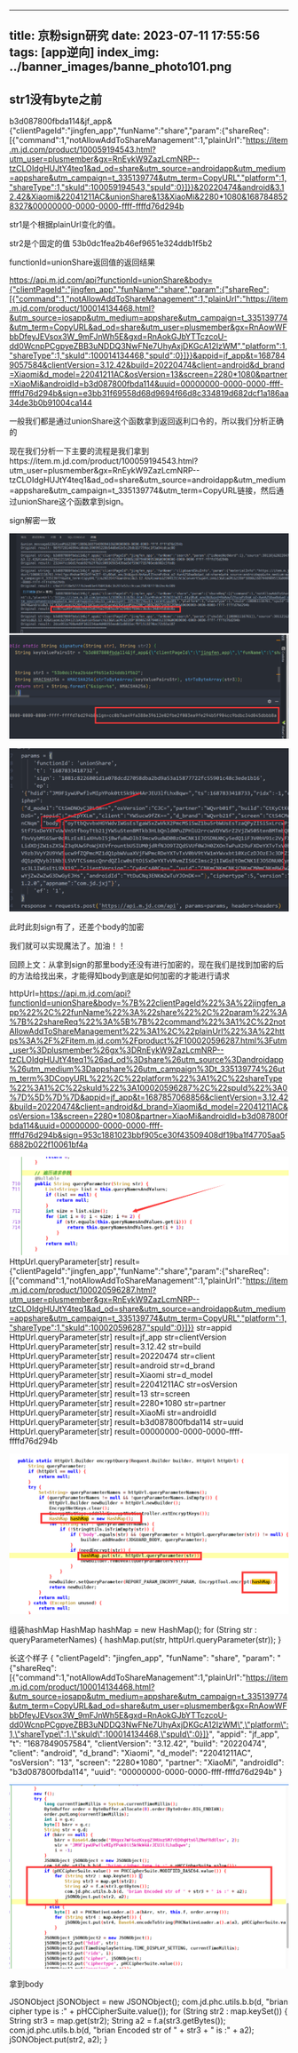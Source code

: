 

---
title: 京粉sign研究
date: 2023-07-11 17:55:56
tags: [app逆向]
index_img: ../banner_images/banne_photo101.png
---

str1没有byte之前
-------------------
b3d087800fbda114&jf_app&{"clientPageId":"jingfen_app","funName":"share","param":{"shareReq":[{"command":1,"notAllowAddToShareManagement":1,"plainUrl":"https://item.m.jd.com/product/100059194543.html?utm_user=plusmember&gx=RnEykW9ZazLcmNRP--tzCLOIdgHUJtY4teq1&ad_od=share&utm_source=androidapp&utm_medium=appshare&utm_campaign=t_335139774&utm_term=CopyURL","platform":1,"shareType":1,"skuId":100059194543,"spuId":0}]}}&20220474&android&3.12.42&Xiaomi&22041211AC&unionShare&13&XiaoMi&2280*1080&1687848528327&00000000-0000-0000-ffff-ffffd76d294b

str1是个根据plainUrl变化的值。


str2是个固定的值 53b0dc1fea2b46ef9651e324ddb1f5b2


functionId=unionShare返回值的返回结果

https://api.m.jd.com/api?functionId=unionShare&body={"clientPageId":"jingfen_app","funName":"share","param":{"shareReq":[{"command":1,"notAllowAddToShareManagement":1,"plainUrl":"https://item.m.jd.com/product/100014134468.html?&utm_source=iosapp&utm_medium=appshare&utm_campaign=t_335139774&utm_term=CopyURL&ad_od=share&utm_user=plusmember&gx=RnAowWFbbDfeyJEVsox3W_9mFJnWh5E&gxd=RnAokGJbYTTczcoU-dd0WcnpPCgpyeZBB3uNDDQ3NwFNe7UhyAxjDKGcA12IzWM","platform":1,"shareType":1,"skuId":100014134468,"spuId":0}]}}&appid=jf_app&t=1687849057584&clientVersion=3.12.42&build=20220474&client=android&d_brand=Xiaomi&d_model=22041211AC&osVersion=13&screen=2280*1080&partner=XiaoMi&androidId=b3d087800fbda114&uuid=00000000-0000-0000-ffff-ffffd76d294b&sign=e3bb31f69558d68d9694f66d8c334819d682dcf1a186aa34de3b0b91004ca144

一般我们都是通过unionShare这个函数拿到返回返利口令的，所以我们分析正确的

现在我们分析一下主要的流程是我们拿到https://item.m.jd.com/product/100059194543.html?utm_user=plusmember&gx=RnEykW9ZazLcmNRP--tzCLOIdgHUJtY4teq1&ad_od=share&utm_source=androidapp&utm_medium=appshare&utm_campaign=t_335139774&utm_term=CopyURL链接，然后通过unionShare这个函数拿到sign。



sign解密一致



![](../images/Pasted%20image%2020230628162950.png)![](../images/Pasted%20image%2020230628163013.png)


![](../images/Pasted%20image%2020230627150729.png)


此时此刻sign有了，还差个body的加密

我们就可以实现魔法了。加油！！


回顾上文：从拿到sign的那里body还没有进行加密的，现在我们是找到加密的后的方法给找出来，才能得知body到底是如何加密的才能进行请求



httpUrl=https://api.m.jd.com/api?functionId=unionShare&body=%7B%22clientPageId%22%3A%22jingfen_app%22%2C%22funName%22%3A%22share%22%2C%22param%22%3A%7B%22shareReq%22%3A%5B%7B%22command%22%3A1%2C%22notAllowAddToShareManagement%22%3A1%2C%22plainUrl%22%3A%22https%3A%2F%2Fitem.m.jd.com%2Fproduct%2F100020596287.html%3Futm_user%3Dplusmember%26gx%3DRnEykW9ZazLcmNRP--tzCLOIdgHUJtY4teq1%26ad_od%3Dshare%26utm_source%3Dandroidapp%26utm_medium%3Dappshare%26utm_campaign%3Dt_335139774%26utm_term%3DCopyURL%22%2C%22platform%22%3A1%2C%22shareType%22%3A1%2C%22skuId%22%3A100020596287%2C%22spuId%22%3A0%7D%5D%7D%7D&appid=jf_app&t=1687857068856&clientVersion=3.12.42&build=20220474&client=android&d_brand=Xiaomi&d_model=22041211AC&osVersion=13&screen=2280*1080&partner=XiaoMi&androidId=b3d087800fbda114&uuid=00000000-0000-0000-ffff-ffffd76d294b&sign=953c1881023bbf905ce30f43509408df19ba1f47705aa56882b022f10061bf4a

![](../images/Pasted%20image%2020230627172257.png)
HttpUrl.queryParameter[str] result={"clientPageId":"jingfen_app","funName":"share","param":{"shareReq":[{"command":1,"notAllowAddToShareManagement":1,"plainUrl":"https://item.m.jd.com/product/100020596287.html?utm_user=plusmember&gx=RnEykW9ZazLcmNRP--tzCLOIdgHUJtY4teq1&ad_od=share&utm_source=androidapp&utm_medium=appshare&utm_campaign=t_335139774&utm_term=CopyURL","platform":1,"shareType":1,"skuId":100020596287,"spuId":0}]}}
str=appid
HttpUrl.queryParameter[str] result=jf_app
str=clientVersion
HttpUrl.queryParameter[str] result=3.12.42
str=build
HttpUrl.queryParameter[str] result=20220474
str=client
HttpUrl.queryParameter[str] result=android
str=d_brand
HttpUrl.queryParameter[str] result=Xiaomi
str=d_model
HttpUrl.queryParameter[str] result=22041211AC
str=osVersion
HttpUrl.queryParameter[str] result=13
str=screen
HttpUrl.queryParameter[str] result=2280*1080
str=partner
HttpUrl.queryParameter[str] result=XiaoMi
str=androidId
HttpUrl.queryParameter[str] result=b3d087800fbda114
str=uuid
HttpUrl.queryParameter[str] result=00000000-0000-0000-ffff-ffffd76d294b

![](../images/Pasted%20image%2020230627172431.png)

组装hashMap
HashMap hashMap = new HashMap();
                for (String str : queryParameterNames) {
                            hashMap.put(str, httpUrl.queryParameter(str));
}

长这个样子
{
   "clientPageId": "jingfen_app",
   "funName": "share",
   "param": "{\"shareReq\":[{\"command\":1,\"notAllowAddToShareManagement\":1,\"plainUrl\":\"https://item.m.jd.com/product/100014134468.html?&utm_source=iosapp&utm_medium=appshare&utm_campaign=t_335139774&utm_term=CopyURL&ad_od=share&utm_user=plusmember&gx=RnAowWFbbDfeyJEVsox3W_9mFJnWh5E&gxd=RnAokGJbYTTczcoU-dd0WcnpPCgpyeZBB3uNDDQ3NwFNe7UhyAxjDKGcA12IzWM\",\"platform\":1,\"shareType\":1,\"skuId\":100014134468,\"spuId\":0}]}",
   "appid": "jf_app",
   "t": "1687849057584",
   "clientVersion": "3.12.42",
   "build": "20220474",
   "client": "android",
   "d_brand": "Xiaomi",
   "d_model": "22041211AC",
   "osVersion": "13",
   "screen": "2280*1080",
   "partner": "XiaoMi",
   "androidId": "b3d087800fbda114",
   "uuid": "00000000-0000-0000-ffff-ffffd76d294b"
}


![](../images/Pasted%20image%2020230627172636.png)

拿到body



JSONObject jSONObject = new JSONObject();
    com.jd.phc.utils.b.b(d, "brian cipher type is :" + pHCCipherSuite.value());
    for (String str2 : map.keySet()) {
    String str3 = map.get(str2);
    String a2 = f.a(str3.getBytes());
    com.jd.phc.utils.b.b(d, "brian Encoded str of " + str3 + " is :" + a2);
    jSONObject.put(str2, a2);
    }




